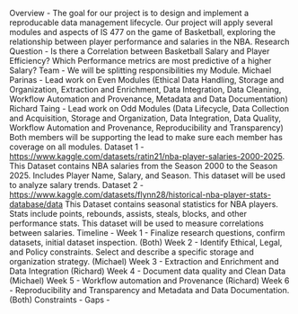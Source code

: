 Overview - The goal for our project is to design and implement a reproducable data management lifecycle. Our project will apply several modules and aspects of IS 477 on the game of Basketball, exploring the relationship between player performance and salaries in the NBA. 
Research Question - Is there a Correlation between Basketball Salary and Player Efficiency? Which Performance metrics are most predictive of a higher Salary?
Team - We will be splitting responsibilities my Module.
Michael Parinas - Lead work on Even Modules (Ethical Data Handling, Storage and Organization, Extraction and Enrichment, Data Integration, Data Cleaning, Workflow Automation and Provenance, Metadata and Data Documentation)
Richard Taing - Lead work on Odd Modules (Data Lifecycle, Data Collection and Acquisition, Storage and Organization, Data Integration, Data Quality, Workflow Automation and Provenance, Reproducibility and Transparency)
Both members will be supporting the lead to make sure each member has coverage on all modules.
Dataset 1 - https://www.kaggle.com/datasets/ratin21/nba-player-salaries-2000-2025. This Dataset contains NBA salaries from the Season 2000 to the Season 2025. Includes Player Name, Salary, and Season. This dataset will be used to  analyze salary trends. 
Dataset 2 - https://www.kaggle.com/datasets/flynn28/historical-nba-player-stats-database/data This Dataset contains seasonal statistics for NBA players. Stats include points, rebounds, assists, steals, blocks, and other performance stats. This dataset will be used to measure correlations between salaries. 
Timeline - 
Week 1 - Finalize research questions, confirm datasets, initial dataset inspection. (Both)
Week 2 - Identify Ethical, Legal, and Policy constraints. Select and describe a specific storage and organization strategy. (Michael)
Week 3 - Extraction and Enrichment and Data Integration (Richard)
Week 4 - Document data quality and Clean Data (Michael)
Week 5 - Workflow automation and Provenance (Richard)
Week 6 - Reproducibility and Transparency and Metadata and Data Documentation. (Both)
Constraints - 
Gaps - 
